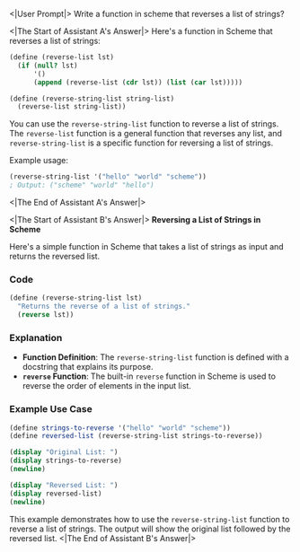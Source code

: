 <|User Prompt|>
Write a function in scheme that reverses a list of strings?

<|The Start of Assistant A's Answer|>
Here's a function in Scheme that reverses a list of strings:

```scheme
(define (reverse-list lst)
  (if (null? lst)
      '()
      (append (reverse-list (cdr lst)) (list (car lst)))))

(define (reverse-string-list string-list)
  (reverse-list string-list))
```

You can use the `reverse-string-list` function to reverse a list of strings. The `reverse-list` function is a general function that reverses any list, and `reverse-string-list` is a specific function for reversing a list of strings.

Example usage:

```scheme
(reverse-string-list '("hello" "world" "scheme"))
; Output: ("scheme" "world" "hello")
```
<|The End of Assistant A's Answer|>

<|The Start of Assistant B's Answer|>
**Reversing a List of Strings in Scheme**

Here's a simple function in Scheme that takes a list of strings as input and returns the reversed list.

### Code

```scheme
(define (reverse-string-list lst)
  "Returns the reverse of a list of strings."
  (reverse lst))
```

### Explanation

- **Function Definition**: The `reverse-string-list` function is defined with a docstring that explains its purpose.
- **`reverse` Function**: The built-in `reverse` function in Scheme is used to reverse the order of elements in the input list.

### Example Use Case

```scheme
(define strings-to-reverse '("hello" "world" "scheme"))
(define reversed-list (reverse-string-list strings-to-reverse))

(display "Original List: ")
(display strings-to-reverse)
(newline)

(display "Reversed List: ")
(display reversed-list)
(newline)
```

This example demonstrates how to use the `reverse-string-list` function to reverse a list of strings. The output will show the original list followed by the reversed list.
<|The End of Assistant B's Answer|>